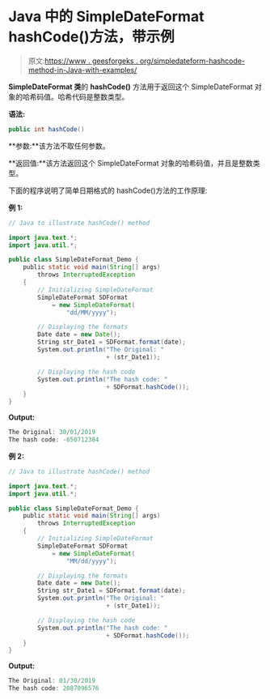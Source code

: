 # Java 中的 SimpleDateFormat hashCode()方法，带示例

> 原文:[https://www . geesforgeks . org/simpledateform-hashcode-method-in-Java-with-examples/](https://www.geeksforgeeks.org/simpledateformat-hashcode-method-in-java-with-examples/)

**SimpleDateFormat 类**的 **hashCode()** 方法用于返回这个 SimpleDateFormat 对象的哈希码值。哈希代码是整数类型。

**语法:**

```java
public int hashCode()
```

**参数:**该方法不取任何参数。

**返回值:**该方法返回这个 SimpleDateFormat 对象的哈希码值，并且是整数类型。

下面的程序说明了简单日期格式的 hashCode()方法的工作原理:

**例 1:**

```java
// Java to illustrate hashCode() method

import java.text.*;
import java.util.*;

public class SimpleDateFormat_Demo {
    public static void main(String[] args)
        throws InterruptedException
    {
        // Initializing SimpleDateFormat
        SimpleDateFormat SDFormat
            = new SimpleDateFormat(
                "dd/MM/yyyy");

        // Displaying the formats
        Date date = new Date();
        String str_Date1 = SDFormat.format(date);
        System.out.println("The Original: "
                           + (str_Date1));

        // Displaying the hash code
        System.out.println("The hash code: "
                           + SDFormat.hashCode());
    }
}
```

**Output:**

```java
The Original: 30/01/2019
The hash code: -650712384

```

**例 2:**

```java
// Java to illustrate hashCode() method

import java.text.*;
import java.util.*;

public class SimpleDateFormat_Demo {
    public static void main(String[] args)
        throws InterruptedException
    {
        // Initializing SimpleDateFormat
        SimpleDateFormat SDFormat
            = new SimpleDateFormat(
                "MM/dd/yyyy");

        // Displaying the formats
        Date date = new Date();
        String str_Date1 = SDFormat.format(date);
        System.out.println("The Original: "
                           + (str_Date1));

        // Displaying the hash code
        System.out.println("The hash code: "
                           + SDFormat.hashCode());
    }
}
```

**Output:**

```java
The Original: 01/30/2019
The hash code: 2087096576

```